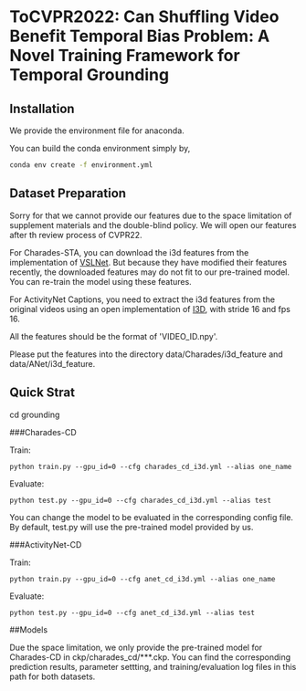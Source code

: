 # ToCVPR2022: Can Shuffling Video Benefit Temporal Bias Problem: A Novel Training Framework for Temporal Grounding

## Installation
We provide the environment file for anaconda.

You can build the conda environment simply by,
```bash
conda env create -f environment.yml
```

## Dataset Preparation
Sorry for that we cannot provide our features due to the space limitation of supplement materials and the double-blind policy.
We will open our features after th review process of CVPR22.

For Charades-STA, you can download the i3d features from the implementation of [VSLNet](https://github.com/IsaacChanghau/VSLNet).
But because they have modified their features recently, the downloaded features may do not fit to our pre-trained model.
You can re-train the model using these features.
 
For ActivityNet Captions, you need to extract the i3d features from the original videos using an open implementation of [I3D](https://github.com/piergiaj/pytorch-i3d), with stride 16 and fps 16.

All the features should be the format of 'VIDEO_ID.npy'.

Please put the features into the directory data/Charades/i3d_feature and data/ANet/i3d_feature.

## Quick Strat
cd grounding

###Charades-CD

Train:
```
python train.py --gpu_id=0 --cfg charades_cd_i3d.yml --alias one_name
```
Evaluate:
```
python test.py --gpu_id=0 --cfg charades_cd_i3d.yml --alias test
```

You can change the model to be evaluated in the corresponding config file. By default, test.py will use the pre-trained model provided by us.

###ActivityNet-CD

Train:
```
python train.py --gpu_id=0 --cfg anet_cd_i3d.yml --alias one_name
```
Evaluate:
```
python test.py --gpu_id=0 --cfg anet_cd_i3d.yml --alias test
```

##Models

Due the space limitation, we only provide the pre-trained model for Charades-CD in ckp/charades_cd/***.ckp.
You can find the corresponding prediction results, parameter settting, and training/evaluation log files in this path for both datasets.
